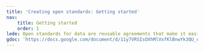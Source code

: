 ```yaml
---
title: 'Creating open standards: Getting started'
nav:
    title: Getting started
    order: 1
lede: Open standards for data are reusable agreements that make it easier for people and organisations to publish, access, share and use better quality data. Creating a new open standard is time and resource intensive. Before creating a standard, it’s useful to take a considered approach.
gdoc: 'https://docs.google.com/document/d/11y7VRSIsOXhMlVxfKlBnwYk3QU_uppb_RMN0wzXF6mg/edit'
---
```

